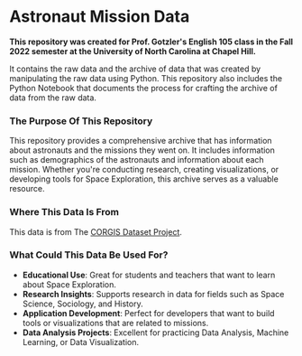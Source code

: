 # Astronaut Mission Data

**This repository was created for Prof. Gotzler's English 105 class in the Fall 2022 semester at the University of North Carolina at Chapel Hill.**

It contains the raw data and the archive of data that was created by manipulating the raw data using Python. This repository also includes the Python Notebook that documents the process for crafting the archive of data from the raw data.

### **The Purpose Of This Repository**

This repository provides a comprehensive archive that has information about astronauts and the missions they went on. It includes information such as demographics of the astronauts and information about each mission. Whether you're conducting research, creating visualizations, or developing tools for Space Exploration, this archive serves as a valuable resource.

### **Where This Data Is From**

This data is from The [CORGIS Dataset Project]([https://link-url-here.org](https://corgis-edu.github.io/corgis/csv/astronauts/)).

### **What Could This Data Be Used For?**

- **Educational Use**: Great for students and teachers that want to learn about Space Exploration.  
- **Research Insights**: Supports research in data for fields such as Space Science, Sociology, and History.  
- **Application Development**: Perfect for developers that want to build tools or visualizations that are related to missions.  
- **Data Analysis Projects**: Excellent for practicing Data Analysis, Machine Learning, or Data Visualization.



